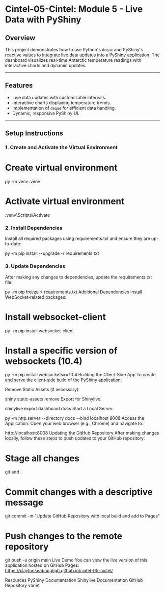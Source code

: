 # **Cintel-05-Cintel: Module 5 - Live Data with PyShiny**

## **Overview**
This project demonstrates how to use Python's `deque` and PyShiny's reactive values to integrate live data updates into a PyShiny application. The dashboard visualizes real-time Antarctic temperature readings with interactive charts and dynamic updates.

---

## **Features**
- Live data updates with customizable intervals.
- Interactive charts displaying temperature trends.
- Implementation of `deque` for efficient data handling.
- Dynamic, responsive PyShiny UI.

---

## **Setup Instructions**

### **1. Create and Activate the Virtual Environment**

# Create virtual environment
py -m venv .venv

# Activate virtual environment
.venv\Scripts\Activate

### 2. Install Dependencies
Install all required packages using requirements.txt and ensure they are up-to-date:



py -m pip install --upgrade -r requirements.txt

### 3. Update Dependencies
After making any changes to dependencies, update the requirements.txt file:


py -m pip freeze > requirements.txt
Additional Dependencies
Install WebSocket-related packages:


# Install websocket-client
py -m pip install websocket-client

# Install a specific version of websockets (10.4)
py -m pip install websockets==10.4
Building the Client-Side App
To create and serve the client-side build of the PyShiny application:

Remove Static Assets (if necessary):


shiny static-assets remove
Export for Shinylive:


shinylive export dashboard docs
Start a Local Server:

py -m http.server --directory docs --bind localhost 8008
Access the Application: Open your web browser (e.g., Chrome) and navigate to:


http://localhost:8008
Updating the GitHub Repository
After making changes locally, follow these steps to push updates to your GitHub repository:

# Stage all changes
git add .

# Commit changes with a descriptive message
git commit -m "Update GitHub Repository with local build and add to Pages"

# Push changes to the remote repository
git push -u origin main
Live Demo
You can view the live version of this application hosted on GitHub Pages:
https://claytonseabaughgh.github.io/cintel-05-cintel/

Resources
PyShiny Documentation
Shinylive Documentation
GitHub Repository
vbnet








